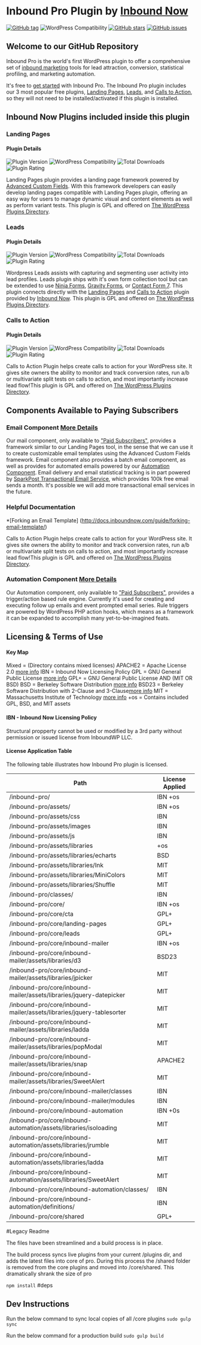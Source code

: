 # Inbound Pro Plugin by [Inbound Now](https://www.inboundnow.com)

[![GitHub tag](https://img.shields.io/github/tag/inbound-now/inbound-pro.svg?label=latest%20release)]() ![WordPress Compatibility](https://img.shields.io/wordpress/v/landing-pages.svg?maxAge=2592000) [![GitHub stars](https://img.shields.io/github/stars/inboundnow/inbound-pro.svg)](https://github.com/inboundnow/landing-pages/stargazers) [![GitHub issues](https://img.shields.io/github/issues/inboundnow/inbound-pro.svg)](https://github.com/inboundnow/inbound-pro/issues)

## Welcome to our GitHub Repository

Inbound Pro is the world's first WordPress plugin to offer a comprehensive set of [inbound marketing](https://www.hubspot.com/inbound-marketing) tools for lead attraction, conversion, statistical profiling, and marketing automation. 

It's free to [get started](https://www.inboundnow.com/?sign-up-now) with Inbound Pro. The Inbound Pro plugin includes our 3 most popular free plugins, [Landing Pages](https://wordpress.org/plugins/landing-pages/), [Leads](https://wordpress.org/plugins/leads/), and [Calls to Action](https://wordpress.org/plugins/cta/),  so they will not need to be installed/activated if this plugin is installed. 

## Inbound Now Plugins included inside this plugin

### Landing Pages
#### Plugin Details
![Plugin Version](https://img.shields.io/wordpress/plugin/v/landing-pages.svg) 
![WordPress Compatibility](https://img.shields.io/wordpress/v/landing-pages.svg?maxAge=2592000) 
![Total Downloads](https://img.shields.io/wordpress/plugin/dt/landing-pages.svg?maxAge=2592000) 
![Plugin Rating](https://img.shields.io/wordpress/plugin/r/landing-pages.svg) 


Landing Pages plugin provides a landing page framework powered by [Advanced Custom Fields](https://www.advancedcustomfields.com). With this framework developers can easily develop landing pages compatible with Landing Pages plugin, offering an easy way for users to manage dynamic visual and content elements as well as perform variant tests. This plugin is GPL and offered on [The WordPress Plugins Directory](https://wordpress.org/plugins/landing-pages/).

### Leads
#### Plugin Details
![Plugin Version](https://img.shields.io/wordpress/plugin/v/leads.svg) 
![WordPress Compatibility](https://img.shields.io/wordpress/v/leads.svg?maxAge=2592000) 
![Total Downloads](https://img.shields.io/wordpress/plugin/dt/leads.svg?maxAge=2592000) 
![Plugin Rating](https://img.shields.io/wordpress/plugin/r/leads.svg) 


Wordpress Leads assists with capturing and segmenting user activity into lead profiles. Leads plugin ships with it's own form collection tool but can be extended to use [Ninja Forms](https://wordpress.org/plugins/ninja-forms/), [Gravity Forms](http://www.gravityforms.com/), or [Contact Form 7](https://wordpress.org/plugins/contact-form-7/). This plugin connects directly with the [Landing Pages](http://wordpress.org/plugins/landing-pages/ ) and [Calls to Action](http://wordpress.org/plugins/cta/) plugin provided by [Inbound Now](https://www.inboundnow.com). This plugin is GPL and offered on [The WordPress Plugins Directory](https://wordpress.org/plugins/leads/).

### Calls to Action
#### Plugin Details
![Plugin Version](https://img.shields.io/wordpress/plugin/v/cta.svg) 
![WordPress Compatibility](https://img.shields.io/wordpress/v/cta.svg?maxAge=2592000) 
![Total Downloads](https://img.shields.io/wordpress/plugin/dt/cta.svg?maxAge=2592000) 
![Plugin Rating](https://img.shields.io/wordpress/plugin/r/cta.svg) 


Calls to Action Plugin helps create calls to action for your WordPress site. It gives site owners the ability to monitor and track conversion rates, run a/b or multivariate split tests on calls to action, and most importantly increase lead flow!This plugin is GPL and offered on [The WordPress Plugins Directory](https://wordpress.org/plugins/leads/).


## Components Available to Paying Subscribers

### Email Component [More Details](https://www.inboundnow.com/mailer/)

Our mail component, only available to ["Paid Subscribers"](https://www.inboundnow.com/pricing), provides a framework similar to our Landing Pages tool, in the sense that we can use it to create customizable email templates using the Advanced Custom Fields framework. Email component also provides a batch email component, as well as provides for automated emails powered by our [Automation Component](https://www.inboundnow.com/automation). Email delivery and email statistical tracking is in part powered by [SparkPost Transactional Email Service](https://www.sparkpost.com), which provides 100k free email sends a month. It's possible we will add more transactional email services in the future.

### Helpful Documentation

*[Forking an Email Template] (http://docs.inboundnow.com/guide/forking-email-template/)

Calls to Action Plugin helps create calls to action for your WordPress site. It gives site owners the ability to monitor and track conversion rates, run a/b or multivariate split tests on calls to action, and most importantly increase lead flow!This plugin is GPL and offered on [The WordPress Plugins Directory](https://wordpress.org/plugins/leads/).

### Automation Component [More Details](https://www.inboundnow.com/automation/)

Our Automation component, only available to ["Paid Subscribers"](https://www.inboundnow.com/pricing), provides a trigger/action based rule engine. Currently it's used for creating and executing follow up emails and event prompted email series. Rule triggers are powered by WordPress PHP action hooks, which means as a framework it can be expanded to accomplish many yet-to-be-imagined feats. 



## Licensing & Terms of Use

#### Key Map

Mixed = (Directory contains mixed licenses)
APACHE2 = Apache License 2.0 [more info](https://www.apache.org/licenses/LICENSE-2.0)
IBN = Inbound Now Licensing Policy
GPL = GNU General Public License [more info](https://www.gnu.org/licenses/gpl-3.0.en.html)
GPL+ = GNU General Public License AND (MIT OR BSD)
BSD = Berkeley Software Distribution [more info](http://www.linfo.org/bsdlicense.html)
BSD23 = Berkeley Software Distribution with 2-Clause and 3-Clause[more info](https://github.com/d3/d3/blob/master/LICENSE)
MIT = Massachusetts Institute of Technology [more info](http://opensource.org/licenses/MIT)
+os = Contains included GPL, BSD, and MIT assets


#### IBN - Inbound Now Licensing Policy

Structural propperty cannot be used or modified by a 3rd party without permission or issued license from InboundWP LLC. 

#### License Application Table

The following table illustrates how Inbound Pro plugin is licensed.

Path | License Applied
 --- | ---
 /inbound-pro/| IBN +os
 /inbound-pro/assets/ | IBN +os
 /inbound-pro/assets/css | IBN
 /inbound-pro/assets/images | IBN
 /inbound-pro/assets/js | IBN
 /inbound-pro/assets/libraries | +os
 /inbound-pro/assets/libraries/echarts | BSD
 /inbound-pro/assets/libraries/Ink | MIT
 /inbound-pro/assets/libraries/MiniColors | MIT
 /inbound-pro/assets/libraries/Shuffle | MIT
 /inbound-pro/classes/ | IBN 
 /inbound-pro/core/ | IBN +os 
 /inbound-pro/core/cta | GPL+
 /inbound-pro/core/landing-pages | GPL+
 /inbound-pro/core/leads | GPL+
 /inbound-pro/core/inbound-mailer | IBN +os
 /inbound-pro/core/inbound-mailer/assets/libraries/d3 | BSD23
 /inbound-pro/core/inbound-mailer/assets/libraries/jpicker | MIT
 /inbound-pro/core/inbound-mailer/assets/libraries/jquery-datepicker | MIT
 /inbound-pro/core/inbound-mailer/assets/libraries/jquery-tablesorter | MIT
 /inbound-pro/core/inbound-mailer/assets/libraries/ladda | MIT
 /inbound-pro/core/inbound-mailer/assets/libraries/popModal | MIT
 /inbound-pro/core/inbound-mailer/assets/libraries/snap | APACHE2
 /inbound-pro/core/inbound-mailer/assets/libraries/SweetAlert | MIT
 /inbound-pro/core/inbound-mailer/classes | IBN
 /inbound-pro/core/inbound-mailer/modules | IBN
 /inbound-pro/core/inbound-automation | IBN +0s
 /inbound-pro/core/inbound-automation/assets/libraries/isoloading | MIT
 /inbound-pro/core/inbound-automation/assets/libraries/jrumble | MIT
 /inbound-pro/core/inbound-automation/assets/libraries/ladda | MIT
 /inbound-pro/core/inbound-automation/assets/libraries/SweetAlert | MIT
 /inbound-pro/core/inbound-automation/classes/ | IBN
 /inbound-pro/core/inbound-automation/definitions/ | IBN
 /inbound-pro/core/shared | GPL+


#Legacy Readme

The files have been streamlined and a build process is in place.

The build process syncs live plugins from your current /plugins dir, and adds the latest files into core of pro. During this process the /shared folder is removed from the core plugins and moved into /core/shared. This dramatically shrank the size of pro

`npm install` #deps

## Dev Instructions

Run the below command to sync local copies of all /core plugins
`sudo gulp sync`

Run the below command for a production build
`sudo gulp build`
